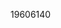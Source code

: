 [//]: # (Created by ./bin/manage_files.pl from ./species/Schistosoma_japonicum/PRJEA34885/Schistosoma_japonicum_PRJEA34885.publication.html on Thu Jun 11 13:45:38 2020)
19606140
